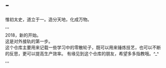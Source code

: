 # -
惟初太史，道立于一。造分天地，化成万物。

'''  
2018，新的开始。  
这是对外接轨的第一步。  
这个仓库主要用来记载一些学习中的零散轮子，既可以用来锤炼技艺，也可以不断的反思，更可以提高生产效率。
有缘见到这个仓库的朋友，希望多多指教哦。^_^  

'''
